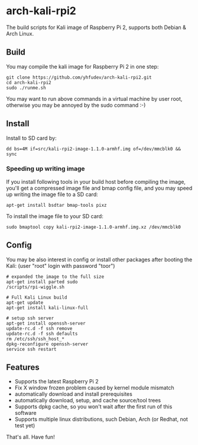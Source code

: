 arch-kali-rpi2
==============

The build scripts for Kali image of Raspberry Pi 2,
supports both Debian & Arch Linux.


Build
-----

You may compile the kali image for Raspberry Pi 2 in one step:

    git clone https://github.com/yhfudev/arch-kali-rpi2.git
    cd arch-kali-rpi2
    sudo ./runme.sh

You may want to run above commands in a virtual machine by user root,
otherwise you may be annoyed by the sudo command :-)

Install
-------
Install to SD card by:

    dd bs=4M if=src/kali-rpi2-image-1.1.0-armhf.img of=/dev/mmcblk0 && sync


### Speeding up writing image

If you install following tools in your build host before compiling the image, you'll get a compressed image file and bmap config file, and you may speed up writing the image file to a SD card:

    apt-get install bsdtar bmap-tools pixz

To install the image file to your SD card:

    sudo bmaptool copy kali-rpi2-image-1.1.0-armhf.img.xz /dev/mmcblk0

Config
------
You may be also interest in config or install other packages after booting the Kali:
(user "root" login with password "toor")

    # expanded the image to the full size
    apt-get install parted sudo
    /scripts/rpi-wiggle.sh
    
    # Full Kali Linux build
    apt-get update
    apt-get install kali-linux-full
    
    # setup ssh server
    apt-get install openssh-server
    update-rc.d -f ssh remove
    update-rc.d -f ssh defaults
    rm /etc/ssh/ssh_host_*
    dpkg-reconfigure openssh-server
    service ssh restart

Features
--------

* Supports the latest Raspberry Pi 2
* Fix X window frozen problem caused by kernel module mismatch
* automatically download and install prerequisites
* automatically download, setup, and cache source/tool trees
* Supports dpkg cache, so you won't wait after the first run of this software
* Supports multiple linux distributions, such Debian, Arch (or Redhat, not test yet)

That's all. Have fun!
